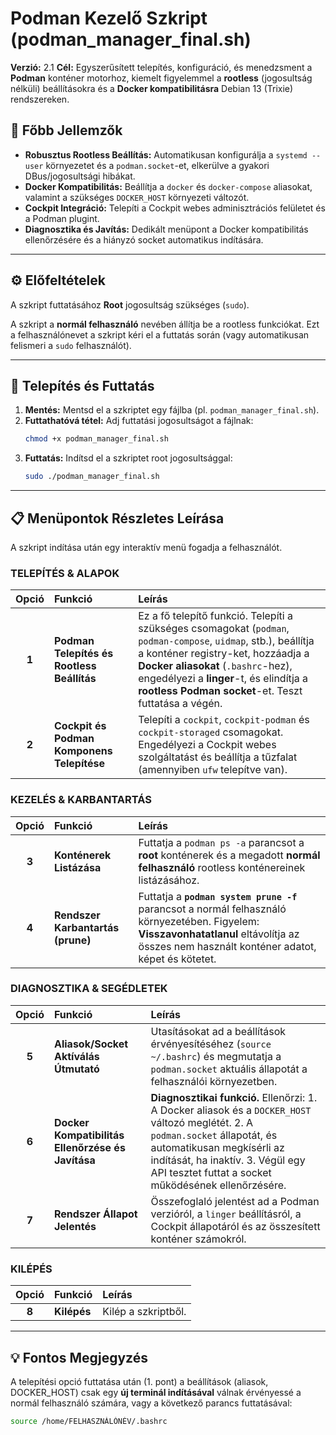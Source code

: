# Podman Kezelő Szkript (podman_manager_final.sh)

**Verzió:** 2.1
**Cél:** Egyszerűsített telepítés, konfiguráció, és menedzsment a **Podman** konténer motorhoz, kiemelt figyelemmel a **rootless** (jogosultság nélküli) beállításokra és a **Docker kompatibilitásra** Debian 13 (Trixie) rendszereken.

## 🚀 Főbb Jellemzők

* **Robusztus Rootless Beállítás:** Automatikusan konfigurálja a `systemd --user` környezetet és a `podman.socket`-et, elkerülve a gyakori DBus/jogosultsági hibákat.
* **Docker Kompatibilitás:** Beállítja a `docker` és `docker-compose` aliasokat, valamint a szükséges `DOCKER_HOST` környezeti változót.
* **Cockpit Integráció:** Telepíti a Cockpit webes adminisztrációs felületet és a Podman plugint.
* **Diagnosztika és Javítás:** Dedikált menüpont a Docker kompatibilitás ellenőrzésére és a hiányzó socket automatikus indítására.

---

## ⚙️ Előfeltételek

A szkript futtatásához **Root** jogosultság szükséges (`sudo`).

A szkript a **normál felhasználó** nevében állítja be a rootless funkciókat. Ezt a felhasználónevet a szkript kéri el a futtatás során (vagy automatikusan felismeri a `sudo` felhasználót).

---

## 💾 Telepítés és Futtatás

1.  **Mentés:** Mentsd el a szkriptet egy fájlba (pl. `podman_manager_final.sh`).
2.  **Futtathatóvá tétel:** Adj futtatási jogosultságot a fájlnak:
    ```bash
    chmod +x podman_manager_final.sh
    ```
3.  **Futtatás:** Indítsd el a szkriptet root jogosultsággal:
    ```bash
    sudo ./podman_manager_final.sh
    ```

---

## 📋 Menüpontok Részletes Leírása

A szkript indítása után egy interaktív menü fogadja a felhasználót.

### TELEPÍTÉS & ALAPOK

| Opció | Funkció | Leírás |
| :---: | :--- | :--- |
| **1** | **Podman Telepítés és Rootless Beállítás** | Ez a fő telepítő funkció. Telepíti a szükséges csomagokat (`podman`, `podman-compose`, `uidmap`, stb.), beállítja a konténer registry-ket, hozzáadja a **Docker aliasokat** (`.bashrc`-hez), engedélyezi a **linger**-t, és elindítja a **rootless Podman socket**-et. Teszt futtatása a végén. |
| **2** | **Cockpit és Podman Komponens Telepítése** | Telepíti a `cockpit`, `cockpit-podman` és `cockpit-storaged` csomagokat. Engedélyezi a Cockpit webes szolgáltatást és beállítja a tűzfalat (amennyiben `ufw` telepítve van). |

### KEZELÉS & KARBANTARTÁS

| Opció | Funkció | Leírás |
| :---: | :--- | :--- |
| **3** | **Konténerek Listázása** | Futtatja a `podman ps -a` parancsot a **root** konténerek és a megadott **normál felhasználó** rootless konténereinek listázásához. |
| **4** | **Rendszer Karbantartás (prune)** | Futtatja a **`podman system prune -f`** parancsot a normál felhasználó környezetében. Figyelem: **Visszavonhatatlanul** eltávolítja az összes nem használt konténer adatot, képet és kötetet. |

### DIAGNOSZTIKA & SEGÉDLETEK

| Opció | Funkció | Leírás |
| :---: | :--- | :--- |
| **5** | **Aliasok/Socket Aktíválás Útmutató** | Utasításokat ad a beállítások érvényesítéséhez (`source ~/.bashrc`) és megmutatja a `podman.socket` aktuális állapotát a felhasználói környezetben. |
| **6** | **Docker Kompatibilitás Ellenőrzése és Javítása** | **Diagnosztikai funkció.** Ellenőrzi: 1. A Docker aliasok és a `DOCKER_HOST` változó meglétét. 2. A `podman.socket` állapotát, és automatikusan megkísérli az indítását, ha inaktív. 3. Végül egy API tesztet futtat a socket működésének ellenőrzésére. |
| **7** | **Rendszer Állapot Jelentés** | Összefoglaló jelentést ad a Podman verzióról, a `linger` beállításról, a Cockpit állapotáról és az összesített konténer számokról. |

### KILÉPÉS

| Opció | Funkció | Leírás |
| :---: | :--- | :--- |
| **8** | **Kilépés** | Kilép a szkriptből. |

---

## 💡 Fontos Megjegyzés

A telepítési opció futtatása után (1. pont) a beállítások (aliasok, DOCKER\_HOST) csak egy **új terminál indításával** válnak érvényessé a normál felhasználó számára, vagy a következő parancs futtatásával:

```bash
source /home/FELHASZNÁLÓNÉV/.bashrc
